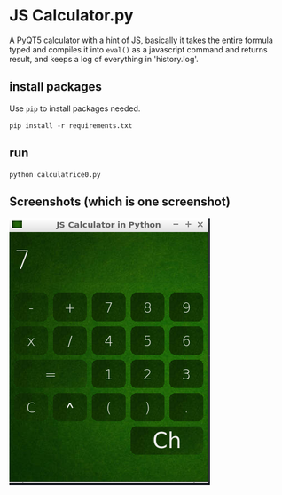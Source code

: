 # JS Calculator.py

A PyQT5 calculator with a hint of JS, basically it takes the entire formula typed and compiles it into `eval()` as a javascript command and returns result, and keeps a log of everything in 'history.log'.

## install packages

Use `pip` to install packages needed.

```
pip install -r requirements.txt
```
## run
```
python calculatrice0.py
```

## Screenshots (which is one screenshot)

![Screenshot of JS_Calculator.py](https://github.com/housemateguy/js_calculator_py/blob/main/Screenshot%20from%202021-06-21%2015-57-18.png)
